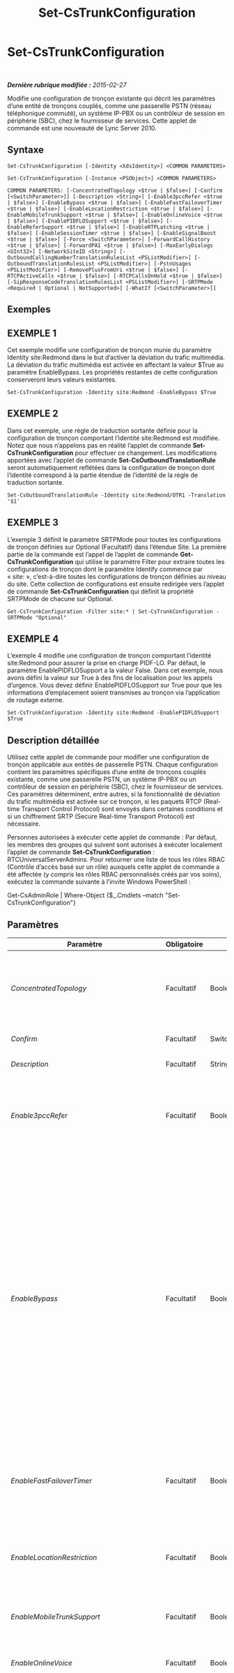 ﻿---
title: Set-CsTrunkConfiguration
TOCTitle: Set-CsTrunkConfiguration
ms:assetid: 18152388-68de-4a6b-b5a1-248534ecde72
ms:mtpsurl: https://technet.microsoft.com/fr-fr/library/Gg398238(v=OCS.15)
ms:contentKeyID: 49296392
ms.date: 05/20/2016
mtps_version: v=OCS.15
ms.translationtype: HT
---

# Set-CsTrunkConfiguration

 

_**Dernière rubrique modifiée :** 2015-02-27_

Modifie une configuration de tronçon existante qui décrit les paramètres d’une entité de tronçons couplés, comme une passerelle PSTN (réseau téléphonique commuté), un système IP-PBX ou un contrôleur de session en périphérie (SBC), chez le fournisseur de services. Cette applet de commande est une nouveauté de Lync Server 2010.

## Syntaxe

    Set-CsTrunkConfiguration [-Identity <XdsIdentity>] <COMMON PARAMETERS>

    Set-CsTrunkConfiguration [-Instance <PSObject>] <COMMON PARAMETERS>

    COMMON PARAMETERS: [-ConcentratedTopology <$true | $false>] [-Confirm [<SwitchParameter>]] [-Description <String>] [-Enable3pccRefer <$true | $false>] [-EnableBypass <$true | $false>] [-EnableFastFailoverTimer <$true | $false>] [-EnableLocationRestriction <$true | $false>] [-EnableMobileTrunkSupport <$true | $false>] [-EnableOnlineVoice <$true | $false>] [-EnablePIDFLOSupport <$true | $false>] [-EnableReferSupport <$true | $false>] [-EnableRTPLatching <$true | $false>] [-EnableSessionTimer <$true | $false>] [-EnableSignalBoost <$true | $false>] [-Force <SwitchParameter>] [-ForwardCallHistory <$true | $false>] [-ForwardPAI <$true | $false>] [-MaxEarlyDialogs <UInt32>] [-NetworkSiteID <String>] [-OutboundCallingNumberTranslationRulesList <PSListModifier>] [-OutboundTranslationRulesList <PSListModifier>] [-PstnUsages <PSListModifier>] [-RemovePlusFromUri <$true | $false>] [-RTCPActiveCalls <$true | $false>] [-RTCPCallsOnHold <$true | $false>] [-SipResponseCodeTranslationRulesList <PSListModifier>] [-SRTPMode <Required | Optional | NotSupported>] [-WhatIf [<SwitchParameter>]]

## Exemples

## EXEMPLE 1

Cet exemple modifie une configuration de tronçon munie du paramètre Identity site:Redmond dans le but d’activer la déviation du trafic multimédia. La déviation du trafic multimédia est activée en affectant la valeur $True au paramètre EnableBypass. Les propriétés restantes de cette configuration conserveront leurs valeurs existantes.

    Set-CsTrunkConfiguration -Identity site:Redmond -EnableBypass $True

## EXEMPLE 2

Dans cet exemple, une règle de traduction sortante définie pour la configuration de tronçon comportant l’identité site:Redmond est modifiée. Notez que nous n’appelons pas en réalité l’applet de commande **Set-CsTrunkConfiguration** pour effectuer ce changement. Les modifications apportées avec l’applet de commande **Set-CsOutboundTranslationRule** seront automatiquement reflétées dans la configuration de tronçon dont l’identité correspond à la partie étendue de l’identité de la règle de traduction sortante.

    Set-CsOutboundTranslationRule -Identity site:Redmond/OTR1 -Translation '$1'

## EXEMPLE 3

L’exemple 3 définit le paramètre SRTPMode pour toutes les configurations de tronçon définies sur Optional (Facultatif) dans l’étendue Site. La première partie de la commande est l’appel de l’applet de commande **Get-CsTrunkConfiguration** qui utilise le paramètre Filter pour extraire toutes les configurations de tronçon dont le paramètre Identify commence par « site: », c’est-à-dire toutes les configurations de tronçon définies au niveau du site. Cette collection de configurations est ensuite redirigée vers l’applet de commande **Set-CsTrunkConfiguration** qui définit la propriété SRTPMode de chacune sur Optional.

    Get-CsTrunkConfiguration -Filter site:* | Set-CsTrunkConfiguration -SRTPMode "Optional"

## EXEMPLE 4

L’exemple 4 modifie une configuration de tronçon comportant l’identité site:Redmond pour assurer la prise en charge PIDF-LO. Par défaut, le paramètre EnablePIDFLOSupport a la valeur False. Dans cet exemple, nous avons défini la valeur sur True à des fins de localisation pour les appels d’urgence. Vous devez définir EnablePIDFLOSupport sur True pour que les informations d’emplacement soient transmises au tronçon via l’application de routage externe.

    Set-CsTrunkConfiguration -Identity site:Redmond -EnablePIDFLOSupport $True

## Description détaillée

Utilisez cette applet de commande pour modifier une configuration de tronçon applicable aux entités de passerelle PSTN. Chaque configuration contient les paramètres spécifiques d’une entité de tronçons couplés existante, comme une passerelle PSTN, un système IP-PBX ou un contrôleur de session en périphérie (SBC), chez le fournisseur de services. Ces paramètres déterminent, entre autres, si la fonctionnalité de déviation du trafic multimédia est activée sur ce tronçon, si les paquets RTCP (Real-time Transport Control Protocol) sont envoyés dans certaines conditions et si un chiffrement SRTP (Secure Real-time Transport Protocol) est nécessaire.

Personnes autorisées à exécuter cette applet de commande : Par défaut, les membres des groupes qui suivent sont autorisés à exécuter localement l’applet de commande **Set-CsTrunkConfiguration** : RTCUniversalServerAdmins. Pour retourner une liste de tous les rôles RBAC (Contrôle d’accès basé sur un rôle) auxquels cette applet de commande a été affectée (y compris les rôles RBAC personnalisés créés par vos soins), exécutez la commande suivante à l’invite Windows PowerShell :

Get-CsAdminRole | Where-Object {$\_.Cmdlets –match "Set-CsTrunkConfiguration"}

## Paramètres


<table>
<colgroup>
<col style="width: 25%" />
<col style="width: 25%" />
<col style="width: 25%" />
<col style="width: 25%" />
</colgroup>
<thead>
<tr class="header">
<th>Paramètre</th>
<th>Obligatoire</th>
<th>Type</th>
<th>Description</th>
</tr>
</thead>
<tbody>
<tr class="odd">
<td><p><em>ConcentratedTopology</em></p></td>
<td><p>Facultatif</p></td>
<td><p>Boolean</p></td>
<td><p>La valeur de ce paramètre détermine s’il existe un point de terminaison multimédia connu (une passerelle PSTN où la terminaison multimédia possède la même adresse IP que la terminaison de signalisation est un exemple de point de terminaison multimédia connu). Définissez cette valeur sur False si le tronçon ne comporte pas de point de terminaison multimédia connu.</p>
<p>Valeur par défaut : True</p></td>
</tr>
<tr class="even">
<td><p><em>Confirm</em></p></td>
<td><p>Facultatif</p></td>
<td><p>SwitchParameter</p></td>
<td><p>Vous demande confirmation avant d’exécuter la commande.</p></td>
</tr>
<tr class="odd">
<td><p><em>Description</em></p></td>
<td><p>Facultatif</p></td>
<td><p>String</p></td>
<td><p>Chaîne décrivant l’objectif de la configuration de tronçon.</p></td>
</tr>
<tr class="even">
<td><p><em>Enable3pccRefer</em></p></td>
<td><p>Facultatif</p></td>
<td><p>Boolean</p></td>
<td><p>Indique si le protocole 3pcc peut être utilisé pour permettre aux appels transférés de contourner le site hébergé. Le protocole 3pcc est également connu comme le « contrôle tiers » et se produit lorsque une tierce partie est utilisée pour connecter deux appelants (par exemple, un opérateur établissant un appel d’une personne A à une personne B). La méthode REFER est une méthode SIP standard qui indique que le destinataire doit contacter une tierce partie à l’aide des informations fournies par l’expéditeur. La valeur par défaut est False ($False).</p></td>
</tr>
<tr class="odd">
<td><p><em>EnableBypass</em></p></td>
<td><p>Facultatif</p></td>
<td><p>Boolean</p></td>
<td><p>La valeur de ce paramètre détermine si la fonctionnalité de déviation du trafic multimédia est activée pour ce tronçon. Définissez cette valeur sur True pour activer la déviation du trafic multimédia. Notez que pour que la déviation du trafic multimédia fonctionne correctement, les passerelles PSTN, les contrôleurs de session en périphérie (SBC) et les autocommutateurs privés (PBX) doivent prendre en charge certaines fonctionnalités, parmi lesquelles :</p>
<p>- La possibilité de recevoir des réponses dirigées à une invitation.</p>
<p>- Les clients Lync Server et le point de terminaison multimédia doivent pouvoir communiquer directement entre eux sans passer par un serveur de médiation.</p>
<p>- Le sous-réseau de la passerelle doit être défini comme étant situé sur le même site que celui du sous-réseau du client. S’il est situé sur un autre site, les sites ne doivent pas être séparés par des liaisons de réseau étendu (WAN) munies d’une bande passante restreinte.</p>
<p>La déviation du trafic multimédia ne peut être activée que dans les circonstances suivantes :</p>
<p>- Le paramètre ConcentratedTopology est défini sur True.</p>
<p>- Le paramètre EnableReferSupport est défini sur False, RTCPActiveCalls et RTCPCallsOnHold sont définis sur False ou EnableReferSupport est défini sur True.</p>
<p>Notez que si EnableBypass est True et EnableReferSupport est False, les appels déviés et transférés par la suite deviennent non déviés.</p>
<p>Pour que la déviation du trafic multimédia fonctionne pour un tronçon en particulier, vous devez l’activer globalement et individuellement pour le tronçon en question. Utilisez l’applet de commande <strong>New-CsNetworkMediaBypassConfiguration</strong> pour activer globalement la déviation du trafic multimédia.</p>
<p>Valeur par défaut : False</p></td>
</tr>
<tr class="even">
<td><p><em>EnableFastFailoverTimer</em></p></td>
<td><p>Facultatif</p></td>
<td><p>Boolean</p></td>
<td><p>Lorsque ce paramètre a la valeur True, les appels sortants auxquels la passerelle ne répond pas dans les 10 secondes sont routés vers la jonction suivante disponible ; s’il n’existe aucune jonction supplémentaire, l’appel est automatiquement abandonné. Dans une organisation avec des réponses de passerelle ou réseau lentes, cela peut entraîner l’abandon de nombreux appels.</p>
<p>La valeur par défaut est True.</p></td>
</tr>
<tr class="odd">
<td><p><em>EnableLocationRestriction</em></p></td>
<td><p>Facultatif</p></td>
<td><p>Boolean</p></td>
<td><p>Lorsque ce paramètre a la valeur True, le routage de la voix basé sur l’emplacement sera activé pour les appels qui passent via les tronçons SIP gérés par la collection spécifiée de paramètres de configuration de tronçons SIP. Avec le routage de la voix basé sur l’emplacement, les emplacements de l’utilisateur qui passe l’appel et de l’utilisateur qui reçoit l’appel sont pris en compte quand les appels sont routés. Si cette propriété a la valeur True (la valeur par défaut est False) vous devez également définir la propriété NetworkSiteId.</p></td>
</tr>
<tr class="even">
<td><p><em>EnableMobileTrunkSupport</em></p></td>
<td><p>Facultatif</p></td>
<td><p>Boolean</p></td>
<td><p>Définit si le fournisseur de services est un opérateur mobile.</p>
<p>Valeur par défaut : False</p></td>
</tr>
<tr class="odd">
<td><p><em>EnableOnlineVoice</em></p></td>
<td><p>Facultatif</p></td>
<td><p>Boolean</p></td>
<td><p>Indique si les tronçons SIP prennent en charge les communications vocales en ligne. Avec les communications vocales en ligne, les utilisateurs disposent d’un compte Lync Server local mais leur messagerie vocale est hébergée par Skype Entreprise Online. La valeur par défaut est False ($False).</p></td>
</tr>
<tr class="even">
<td><p><em>EnablePIDFLOSupport</em></p></td>
<td><p>Facultatif</p></td>
<td><p>Boolean</p></td>
<td><p>Définit si les appels d’urgence doivent être acheminés avec un objet PIDF-LO (Presence Information Data Format Location Object) via la passerelle définie. Définissez ce paramètre sur True si les appels d’urgence sont à acheminer vers un fournisseur de services d’urgence certifié. (L’emplacement sera transmis avec l’appel.)</p>
<p>Valeur par défaut : False</p></td>
</tr>
<tr class="odd">
<td><p><em>EnableReferSupport</em></p></td>
<td><p>Facultatif</p></td>
<td><p>Boolean</p></td>
<td><p>Détermine si ce tronçon prend en charge la réception de demandes de référencement en provenance du serveur de médiation.</p>
<p>La déviation du trafic multimédia ne peut être activée que dans les circonstances suivantes :</p>
<p>- Le paramètre ConcentratedTopology est défini sur True.</p>
<p>- Le paramètre EnableReferSupport est défini sur False, RTCPActiveCalls et RTCPCallsOnHold sont définis sur False ou EnableReferSupport est défini sur True.</p>
<p>Notez que si EnableBypass est True et EnableReferSupport est False, les appels déviés et transférés par la suite deviennent non déviés.</p>
<p>Valeur par défaut : True</p></td>
</tr>
<tr class="even">
<td><p><em>EnableRTPLatching</em></p></td>
<td><p>Facultatif</p></td>
<td><p>Boolean</p></td>
<td><p>Indique si les tronçons SIP prennent en charge le verrouillage RTP. Le verrouillage RTP est une technologie permettant la connectivité RTP/RTCP via un périphérique NAT (traducteur d’adresses réseau) ou un pare-feu. La valeur par défaut est False ($False).</p></td>
</tr>
<tr class="odd">
<td><p><em>EnableSessionTimer</em></p></td>
<td><p>Facultatif</p></td>
<td><p>Boolean</p></td>
<td><p>Indique si le temporisateur de session est activé. Les temporisateurs de session sont utilisés pour déterminer si une session particulière est toujours active.</p>
<p>Notez que même si ce paramètre est défini sur False, des temporisateurs de session peuvent être appliqués si un temporisateur de session est activé pour la connexion distante. Dans un cas comme celui-ci, le serveur de médiation répond aux sondages du temporisateur de session à partir de l’entité distante.</p>
<p>Valeur par défaut : False</p></td>
</tr>
<tr class="even">
<td><p><em>EnableSignalBoost</em></p></td>
<td><p>Facultatif</p></td>
<td><p>Boolean</p></td>
<td><p>Lorsque ce paramètre est défini sur True, la passerelle PSTN, le système IP-PBX ou le contrôleur de session en périphérie (SBC) chez le fournisseur de services gonfle le volume audio en flux vocaux qui sont transmis au serveur de médiation ou aux clients Lync Server. Si cette valeur est définie sur False, le volume audio sera augmenté soit sur le serveur de médiation (pour les appels non déviés), soit sur les clients Lync Server (pour les appels déviés).</p>
<p>Valeur par défaut : False</p></td>
</tr>
<tr class="odd">
<td><p><em>Force</em></p></td>
<td><p>Facultatif</p></td>
<td><p>SwitchParameter</p></td>
<td><p>Supprime les invites de confirmation qui s’affichent avant d’effectuer des modifications.</p></td>
</tr>
<tr class="even">
<td><p><em>ForwardCallHistory</em></p></td>
<td><p>Facultatif</p></td>
<td><p>Boolean</p></td>
<td><p>Indique si les informations d’historique des appels seront transférées via le tronçon. La valeur par défaut est False ($False).</p></td>
</tr>
<tr class="odd">
<td><p><em>ForwardPAI</em></p></td>
<td><p>Facultatif</p></td>
<td><p>Boolean</p></td>
<td><p>Indique si l’en-tête PAI (P-Asserted-Identity) sera transféré avec l’appel. L’en-tête PAI est un moyen de vérifier l’identité de l’appelant. La valeur par défaut est False ($False).</p></td>
</tr>
<tr class="even">
<td><p><em>Identity</em></p></td>
<td><p>Facultatif</p></td>
<td><p>XdsIdentity</p></td>
<td><p>Identificateur unique qui inclut l’étendue de la configuration de tronçon. La configuration de tronçon peut exister au niveau de l’étendue globale ou de l’étendue Site, voire au niveau de l’étendue Service pour un service de passerelle PSTN. Exemple : site:Redmond (pour le site) ou PstnGateway:Redmond.litwareinc.com (pour le service).</p></td>
</tr>
<tr class="odd">
<td><p><em>Instance</em></p></td>
<td><p>Facultatif</p></td>
<td><p>TrunkConfiguration</p></td>
<td><p>Permet de transmettre une référence à un objet à la cmdlet plutôt que de définir des valeurs de paramètre individuelles.</p>
<p>Ce paramètre nécessite un objet de type Microsoft.Rtc.Management.WritableConfig.Settings.TrunkConfiguration.TrunkConfiguration que vous pouvez récupérer en appelant l’applet de commande <strong>Get-CsTrunkConfiguration</strong>.</p></td>
</tr>
<tr class="even">
<td><p><em>MaxEarlyDialogs</em></p></td>
<td><p>Facultatif</p></td>
<td><p>UInt32</p></td>
<td><p>Nombre maximal de réponses dirigées qu’une passerelle PSTN, un système IP-PBX ou un contrôleur de session en périphérie (SBC), chez le fournisseur de services, peut recevoir pour une invitation qui est envoyée au serveur de médiation.</p>
<p>Valeur par défaut : 20</p></td>
</tr>
<tr class="odd">
<td><p><em>NetworkSiteID</em></p></td>
<td><p>Facultatif</p></td>
<td><p>String</p></td>
<td><p>ID de site du site réseau associé à la collection de paramètres de configuration de tronçons. Si la propriété EnableLocationRestriction a la valeur True, alors le routage de la voix basé sur l’emplacement via ce tronçon sera géré à l’aide des paramètres configurés pour le site spécifié. Les ID de site réseau peuvent être extraits à l’aide de cette commande :</p>
<p>Get-CsNetworkSite | Select NetworkSiteID</p></td>
</tr>
<tr class="even">
<td><p><em>OutboundCallingNumberTranslationRulesList</em></p></td>
<td><p>Facultatif</p></td>
<td><p>PSListModifier</p></td>
<td><p>Collection de règles de traduction sortante du numéro de l’appelant affectées au tronçon. Vous pouvez extraire des informations sur les règles disponibles en exécutant cette commande :</p>
<p>Get-CsOutboundCallingNumberTranslationRule</p></td>
</tr>
<tr class="odd">
<td><p><em>OutboundTranslationRulesList</em></p></td>
<td><p>Facultatif</p></td>
<td><p>PSListModifier</p></td>
<td><p>Collection de règles de traduction de numéros de téléphone qui s’appliquent aux appels gérés par le routage du trafic sortant (appels acheminés vers des destinations PBX ou PSTN).</p>
<p>Si cette liste et ces règles peuvent être modifiées directement à l’aide de cette applet de commande, nous recommandons de modifier les règles de traduction sortante avec l’applet de commande <strong>Set-CsOutboundTranslationRule</strong>. L’applet de commande <strong>Set-CsOutboundTranslationRule</strong> modifiera la règle et ces modifications seront automatiquement reflétées dans la configuration de tronçon. Pour modifier la configuration de tronçon en ajoutant une nouvelle règle de traduction sortante, appelez l’applet de commande <strong>New-CsOutboundTranslationRule</strong>. Cette dernière sera ajoutée à la configuration de tronçon avec l’étendue correspondante.</p></td>
</tr>
<tr class="even">
<td><p><em>PstnUsages</em></p></td>
<td><p>Facultatif</p></td>
<td><p>PSListModifier</p></td>
<td><p>Collection d’utilisations PSTN affectées au tronçon. Vous pouvez extraire des informations sur les utilisations disponibles en exécutant cette commande :</p>
<p>Get-CsPstnUsage</p></td>
</tr>
<tr class="odd">
<td><p><em>RemovePlusFromUri</em></p></td>
<td><p>Facultatif</p></td>
<td><p>Boolean</p></td>
<td><p>La définition de ce paramètre sur True entraînera la suppression des signes plus (+) à gauche des URI (Uniform Resource Identifier) par le serveur de médiation avant de les envoyer au fournisseur de services.</p>
<p>Valeur par défaut : False</p></td>
</tr>
<tr class="even">
<td><p><em>RTCPActiveCalls</em></p></td>
<td><p>Facultatif</p></td>
<td><p>Boolean</p></td>
<td><p>Ce paramètre détermine si des paquets RTCP sont transmis à la passerelle PSTN, au système IP-PBX ou au contrôleur de session en périphérie (SBC) côté fournisseur de services pour les appels actifs. Un appel actif dans ce contexte désigne un appel qui est autorisé à voyager dans au moins une direction. Si le paramètre RTCPActiveCalls est défini sur True, le serveur de médiation ou le client Lync Server peut mettre fin à un appel s’il ne reçoit aucun paquet RTCP dans un délai de plus de 30 secondes.</p>
<p>Notez que toute désactivation des contrôles du trafic multimédia RTCP reçu pour les appels actifs dans les éléments de Lync Server vous prive d’un garde-fou important lors de la détection d’une paire supprimée. Cette opération ne doit donc être effectuée que si elle est vraiment nécessaire.</p>
<p>Valeur par défaut : True</p></td>
</tr>
<tr class="odd">
<td><p><em>RTCPCallsOnHold</em></p></td>
<td><p>Facultatif</p></td>
<td><p>Boolean</p></td>
<td><p>Ce paramètre détermine si des paquets RTCP continuent d’être envoyés sur le tronçon pour les appels qui ont été mis en attente et si aucun paquet multimédia n’est supposé prendre une direction quelconque. Si une attente musicale est activée sur le client Lync Server ou sur le tronçon, l’appel sera considéré comme étant actif et cette propriété sera ignorée. Dans ces circonstances, utilisez le paramètre RTCPActiveCalls.</p>
<p>Notez que toute désactivation des contrôles du trafic multimédia RTCP reçu pour les appels actifs dans les éléments de Lync Server vous prive d’un garde-fou important lors de la détection d’une paire supprimée. Cette opération ne doit donc être effectuée que si elle est vraiment nécessaire.</p>
<p>Valeur par défaut : True</p></td>
</tr>
<tr class="even">
<td><p><em>SipResponseCodeTranslationRulesList</em></p></td>
<td><p>Facultatif</p></td>
<td><p>PSListModifier</p></td>
<td><p>Liste de règles de traduction de codes de réponse SIP applicables aux codes de réponse reçus d’une passerelle PSTN, d’un système IP-PBX ou d’un contrôleur de session en périphérie (SBC) chez le fournisseur de services. Ces règles permettent à l’administrateur de mapper les codes de réponse SIP ayant des valeurs comprises entre 400 et 699 reçues dans un tronçon avec des nouvelles valeurs plus cohérentes avec Lync Server.</p>
<p>Vous pouvez créer cette liste et les règles qui y correspondent directement à l’aide de cette applet de commande. Néanmoins, nous vous recommandons de créer les règles de traduction de codes de réponse SIP en appelant l’applet de commande <strong>New-CsSipResponseCodeTranslationRule</strong>. Celle-ci crée la règle et l’attribue à la configuration de tronçon avec l’étendue correspondante.</p></td>
</tr>
<tr class="odd">
<td><p><em>SRTPMode</em></p></td>
<td><p>Facultatif</p></td>
<td><p>SRTPMode</p></td>
<td><p>La valeur de ce paramètre détermine le niveau de prise en charge du chiffrement SRTP pour la protection du trafic multimédia entre le serveur de médiation et la passerelle PSTN, le système IP-PBX ou le contrôleur de session en périphérie (SBC) chez le fournisseur de services. Dans les cas de déviation du trafic multimédia, cette valeur doit être compatible avec le paramètre EncryptionLevel de la configuration multimédia. La configuration multimédia est définie à l’aide des applets de commande <strong>New-CsMediaConfiguration</strong> et <strong>Set-CsMediaConfiguration</strong>.</p>
<p>Valeurs valides :</p>
<p>- Required : le chiffrement SRTP doit être utilisé.</p>
<p>- Optional : le chiffrement SRTP sera utilisé s’il est pris en charge par le fournisseur de services.</p>
<p>- NotSupported : le chiffrement SRTP n’est pas pris en charge et ne sera donc pas utilisé.</p>
<p>Remarque : SRTPMode est utilisé uniquement si la passerelle est configurée en vue d’un recours au protocole de transport TLS (Transport Layer Security). Si la passerelle est configurée avec le protocole de transport TCP, SRTPMode est défini en interne sur NotSupported.</p>
<p>Valeur par défaut : Obligatoire</p></td>
</tr>
<tr class="even">
<td><p><em>WhatIf</em></p></td>
<td><p>Facultatif</p></td>
<td><p>SwitchParameter</p></td>
<td><p>Décrit ce qui se passe si vous exécutez la commande sans l’exécuter réellement.</p></td>
</tr>
</tbody>
</table>


## Types d’entrées

Objet Microsoft.Rtc.Management.WritableConfig.Settings.TrunkConfiguration.TrunkConfiguration. Accepte l’entrée redirigée pour les objets de configuration de tronçon.

## Types de retours

Cette applet de commande ne retourne aucune valeur. Elle modifie un objet de type Microsoft.Rtc.Management.WritableConfig.Settings.TrunkConfiguration.TrunkConfiguration.

## Voir aussi

#### Autres ressources

[New-CsTrunkConfiguration](new-cstrunkconfiguration.md)  
[Remove-CsTrunkConfiguration](remove-cstrunkconfiguration.md)  
[Get-CsTrunkConfiguration](get-cstrunkconfiguration.md)  
[Test-CsTrunkConfiguration](test-cstrunkconfiguration.md)  
[New-CsOutboundTranslationRule](new-csoutboundtranslationrule.md)  
[Set-CsOutboundTranslationRule](set-csoutboundtranslationrule.md)

